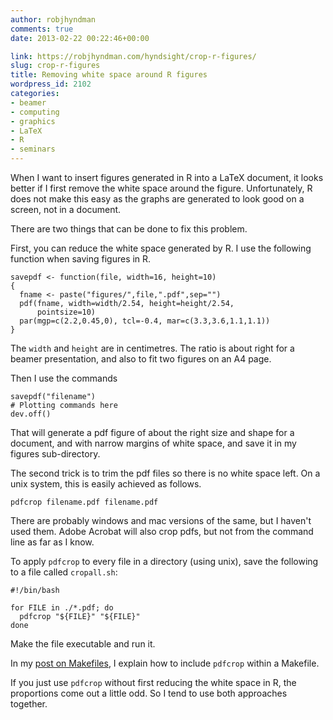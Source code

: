 ```yaml
---
author: robjhyndman
comments: true
date: 2013-02-22 00:22:46+00:00

link: https://robjhyndman.com/hyndsight/crop-r-figures/
slug: crop-r-figures
title: Removing white space around R figures
wordpress_id: 2102
categories:
- beamer
- computing
- graphics
- LaTeX
- R
- seminars
---
```


When I want to insert figures generated in R into a LaTeX document, it looks better if I first remove the white space around the figure. Unfortunately, R does not make this easy as the graphs are generated to look good on a screen, not in a document.

There are two things that can be done to fix this problem.<!-- more -->

First, you can reduce the white space generated by R. I use the following function when saving figures in R.

    
    
    savepdf <- function(file, width=16, height=10)
    {
      fname <- paste("figures/",file,".pdf",sep="")
      pdf(fname, width=width/2.54, height=height/2.54,
          pointsize=10)
      par(mgp=c(2.2,0.45,0), tcl=-0.4, mar=c(3.3,3.6,1.1,1.1))
    }
    


The `width` and `height` are in centimetres. The ratio is about right for a beamer presentation, and also to fit two figures on an A4 page.

Then I use the commands

    
    
    savepdf("filename")
    # Plotting commands here
    dev.off()
    


That will generate a pdf figure of about the right size and shape for a document, and with narrow margins of white space, and save it in my figures sub-directory.

The second trick is to trim the pdf files so there is no white space left. On a unix system, this is easily achieved as follows.

    
    
    pdfcrop filename.pdf filename.pdf
    


There are probably windows and mac versions of the same, but I haven't used them. Adobe Acrobat will also crop pdfs, but not from the command line as far as I know.

To apply `pdfcrop` to every file in a directory (using unix), save the following to a file called `cropall.sh`:

    
    
    #!/bin/bash
    
    for FILE in ./*.pdf; do
      pdfcrop "${FILE}" "${FILE}"
    done
    


Make the file executable and run it.

In my [post on Makefiles](https://robjhyndman.com/hyndsight/makefiles/), I explain how to include `pdfcrop` within a Makefile.

If you just use `pdfcrop` without first reducing the white space in R, the proportions come out a little odd. So I tend to use both approaches together.
